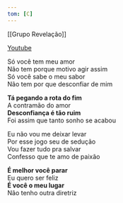 ```yaml
---
tom: [C]
---
```


[[Grupo Revelação]]

[Youtube](https://youtu.be/VT3xmxrXA80)

Só você tem meu amor  
Não tem porque motivo agir assim  
Só você sabe o meu sabor  
Não tem por que desconfiar de mim

**Tá pegando a rota do fim**  
A contramão do amor  
**Desconfiança é tão ruim**  
Foi assim que tanto sonho se acabou

Eu não vou me deixar levar  
Por esse jogo seu de sedução  
Vou fazer tudo pra salvar  
Confesso que te amo de paixão

**É melhor você parar**  
Eu quero ser feliz  
**É você o meu lugar**  
Não tenho outra diretriz